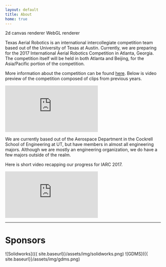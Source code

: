 ```yaml
---
layout: default
title: About
home: true
---
```


<span id="rcanvas" class="button inactive">2d canvas renderer</span>
			<span id="rwebgl" class="button">WebGL renderer</span>

Texas Aerial Robotics is an international intercollegiate competition team based out of the University of Texas at Austin. Currently, we are preparing for the 2017 International Aerial Robotics Competition in Atlanta, Georgia. The competition itself will be held in both Atlanta and Beijing, for the Asia/Pacific portion of the competition.

More information about the competition can be found [here](http://www.aerialroboticscompetition.org/index.php). Below is video preview of the competition composed of clips from previous years.

<div class='embed-container'><iframe src='https://player.vimeo.com/video/103487384?title=0&byline=0&portrait=0' frameborder='0' webkitAllowFullScreen mozallowfullscreen allowFullScreen></iframe></div>

We are currently based out of the Aerospace Department in the Cockrell School of Engineering at UT, but have members in almost all engineering majors. Although we are mostly an engineering organization, we do have a few majors outside of the realm.

Here is short video recapping our progress for IARC 2017.

<div class='embed-container'><iframe src='https://www.youtube.com/embed/kKEPM2Dor_M?modestbranding=1&autohide=1&showinfo=0' frameborder='0' allowfullscreen></iframe></div>


<script src="{{site.baseurl}}/assets/js/three.min.js"></script>
<script src="{{site.baseurl}}/assets/js/Detector.js"></script>
<script src="{{site.baseurl}}/assets/js/stats.min.js"></script>

<script>
var container, stats;
var camera, scene, renderer;
var mouseX = 0, mouseY = 0;
var windowHalfX = window.innerWidth / 2;
var windowHalfY = window.innerHeight / 2;
init();
animate();
function init() {
	container = document.getElementById( 'model' );
	camera = new THREE.PerspectiveCamera( 45, window.innerWidth / window.innerHeight, 1, 2000 );
	camera.position.z = 4;
	// scene
	scene = new THREE.Scene();
	var ambient = new THREE.AmbientLight( 0x444444 );
	scene.add( ambient );
	var directionalLight = new THREE.DirectionalLight( 0xffeedd );
	directionalLight.position.set( 0, 0, 1 ).normalize();
	scene.add( directionalLight );
	// BEGIN Clara.io JSON loader code
	var objectLoader = new THREE.ObjectLoader();
	objectLoader.load("{{site.baseurl}}/assets/3dmodel.json", function ( obj ) {
	 	scene.add( obj );
	} );
	// END Clara.io JSON loader code
	renderer = new THREE.WebGLRenderer();
	renderer.setPixelRatio( window.devicePixelRatio );
	renderer.setSize( window.innerWidth, window.innerHeight );
	container.appendChild( renderer.domElement );
	document.addEventListener( 'mousemove', onDocumentMouseMove, false );
	//
	window.addEventListener( 'resize', onWindowResize, false );
}
function onWindowResize() {
	windowHalfX = window.innerWidth / 2;
	windowHalfY = window.innerHeight / 2;
	camera.aspect = window.innerWidth / window.innerHeight;
	camera.updateProjectionMatrix();
	renderer.setSize( window.innerWidth, window.innerHeight );
}
function onDocumentMouseMove( event ) {
	mouseX = ( event.clientX - windowHalfX ) / 2;
	mouseY = ( event.clientY - windowHalfY ) / 2;
}
//
function animate() {
	requestAnimationFrame( animate );
	render();
}
function render() {
	camera.position.x += ( mouseX - camera.position.x ) * .15;
	camera.position.y += ( - mouseY - camera.position.y ) * .15;
	camera.lookAt( scene.position );
	renderer.render( scene, camera );
}
</script>
----

# Sponsors

![Solidworks]({{ site.baseurl}}/assets/img/solidworks.png)
![GDMS]({{ site.baseurl}}/assets/img/gdms.png)
